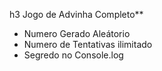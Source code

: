 h3 Jogo de Advinha Completo**
 - Numero Gerado Aleátorio
 - Numero de Tentativas ilimitado
 - Segredo no Console.log

